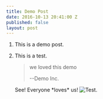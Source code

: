 ```yaml
---
title: Demo Post
date: 2016-10-13 20:41:00 Z
published: false
layout: post
---
```


1. This is a demo post.

2. This is a test.

   > we loved this demo
   >
   > --Demo Inc.

   See! Everyone \*loves\* us!
![Test.](/uploads/header.png)